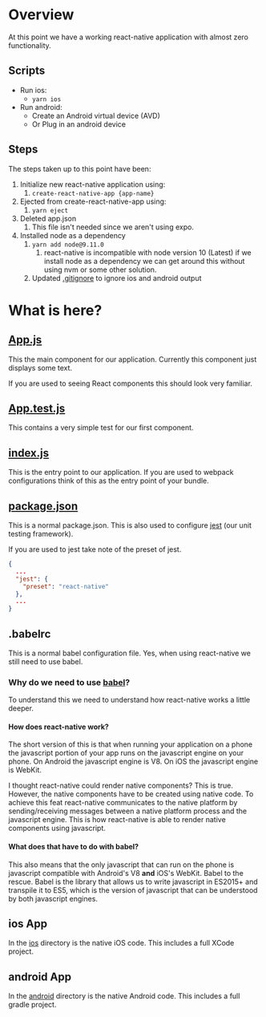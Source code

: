 # Overview

At this point we have a working react-native application with almost zero functionality.

## Scripts

* Run ios:
  * `yarn ios`
* Run android:
  * Create an Android virtual device (AVD)
  * Or Plug in an android device
## Steps
The steps taken up to this point have been:

1. Initialize new react-native application using:
    1. `create-react-native-app {app-name}`
1. Ejected from create-react-native-app using:
    1. `yarn eject`
1. Deleted app.json
    1. This file isn't needed since we aren't using expo.
1. Installed node as a dependency
    1. `yarn add node@9.11.0`
        1. react-native is incompatible with node version 10 (Latest) if we install node as a dependency we can get around this without using nvm or some other solution.
    1. Updated [.gitignore](./.gitignore) to ignore ios and android output
    
# What is here?

## [App.js](./App.js)

This the main component for our application. Currently this component just displays some text. 

If you are used to seeing React components this should look very familiar.

## [App.test.js](./App.test.js)

This contains a very simple test for our first component.

## [index.js](./index.js)

This is the entry point to our application. If you are used to webpack configurations think of this as the entry point of your bundle.

## [package.json](./package.json)

This is a normal package.json. This is also used to configure [jest](https://facebook.github.io/jest/) (our unit testing framework). 

If you are used to jest take note of the preset of jest.

```json
{
  ...
  "jest": {
    "preset": "react-native"
  },
  ...
}
```

## .babelrc

This is a normal babel configuration file. Yes, when using react-native we still need to use babel.

### Why do we need to use [babel](https://babeljs.io/)?

To understand this we need to understand how react-native works a little deeper. 

#### How does react-native work?

The short version of this is that when running your application on a phone the javascript portion of your app runs on the
javascript engine on your phone. On Android the javascript engine is V8. On iOS the javascript engine is WebKit. 

I thought react-native could render native components? This is true. However, the native components have to be created using
native code. To achieve this feat react-native communicates to the native platform by sending/receiving messages between a native platform
process and the javascript engine. This is how react-native is able to render native components using javascript.

#### What does that have to do with babel?

This also means that the only javascript that can run on the phone is javascript compatible with Android's V8 **and** iOS's WebKit. 
Babel to the rescue. Babel is the library that allows us to write javascript in ES2015+ and transpile it to ES5, which is the version 
of javascript that can be understood by both javascript engines. 

## ios App

In the [ios](./ios) directory is the native iOS code. This includes a full XCode project.

## android App

In the [android](./android) directory is the native Android code. This includes a full 
gradle project.
